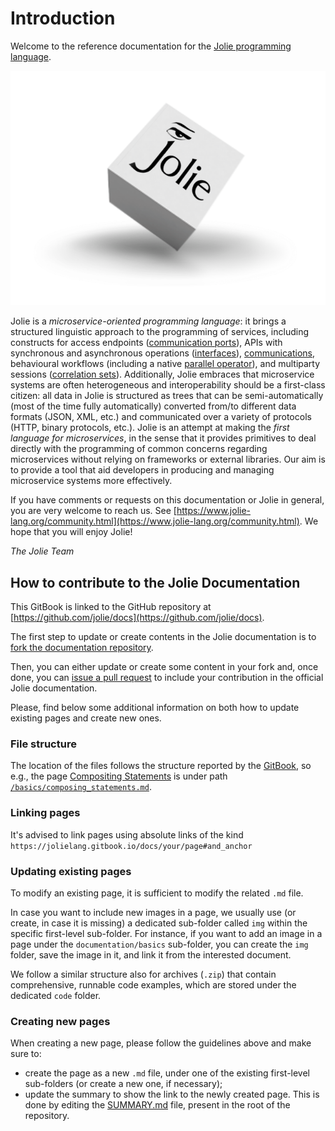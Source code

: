 # Introduction

Welcome to the reference documentation for the [Jolie programming language](https://jolie-lang.org).

![](./.gitbook/assets/jolielogo.png)

Jolie is a _microservice-oriented programming language_: it brings a structured linguistic approach to the programming of services, including constructs for access endpoints \([communication ports](./basics/communication-ports/)\), APIs with synchronous and asynchronous operations \([interfaces](./basics/interfaces/)\), [communications](./basics/communication-ports/using_communication_ports.md), behavioural workflows \(including a native [parallel operator](./basics/composing_statements.md)\), and multiparty sessions \([correlation sets](./basics/sessions.md)\).
Additionally, Jolie embraces that microservice systems are often heterogeneous and interoperability should be a first-class citizen: all data in Jolie is structured as trees that can be semi-automatically (most of the time fully automatically) converted from/to different data formats (JSON, XML, etc.) and communicated over a variety of protocols (HTTP, binary protocols, etc.).
Jolie is an attempt at making the _first language for microservices_, in the sense that it provides primitives to deal directly with the programming of common concerns regarding microservices without relying on frameworks or external libraries.
Our aim is to provide a tool that aid developers in producing and managing microservice systems more effectively.

If you have comments or requests on this documentation or Jolie in general, you are very welcome to reach us. See [https://www.jolie-lang.org/community.html](https://www.jolie-lang.org/community.html).
We hope that you will enjoy Jolie!

_The Jolie Team_


## How to contribute to the Jolie Documentation

This GitBook is linked to the GitHub repository at [https://github.com/jolie/docs](https://github.com/jolie/docs).

The first step to update or create contents in the Jolie documentation is to [fork the documentation repository](https://github.com/jolie/docs#fork-destination-box).

Then, you can either update or create some content in your fork and, once done, you can [issue a pull request](https://help.github.com/articles/creating-a-pull-request/) to include your contribution in the official Jolie documentation.

Please, find below some additional information on both how to update existing pages and create new ones.

### File structure

The location of the files follows the structure reported by the [GitBook](https://jolielang.gitbook.io/docs), so e.g., the page [Compositing Statements](https://jolielang.gitbook.io/docs/basics/composing_statements) is under path [`/basics/composing_statements.md`](https://github.com/jolie/docs/blob/master/basics/composing_statements.md).

### Linking pages

It's advised to link pages using absolute links of the kind `https://jolielang.gitbook.io/docs/your/page#and_anchor`

### Updating existing pages

To modify an existing page, it is sufficient to modify the related `.md` file.

In case you want to include new images in a page, we usually use \(or create, in case it is missing\) a dedicated sub-folder called `img` within the specific first-level sub-folder. For instance, if you want to add an image in a page under the `documentation/basics` sub-folder, you can create the `img` folder, save the image in it, and link it from the interested document.

We follow a similar structure also for archives \(`.zip`\) that contain comprehensive, runnable code examples, which are stored under the dedicated `code` folder.

### Creating new pages

When creating a new page, please follow the guidelines above and make sure to:

* create the page as a new `.md` file, under one of the existing first-level sub-folders \(or create a new one, if necessary\);
* update the summary to show the link to the newly created page. This is done by editing the [SUMMARY.md](https://github.com/jolie/docs/blob/master/SUMMARY.md) file, present in the root of the repository.

